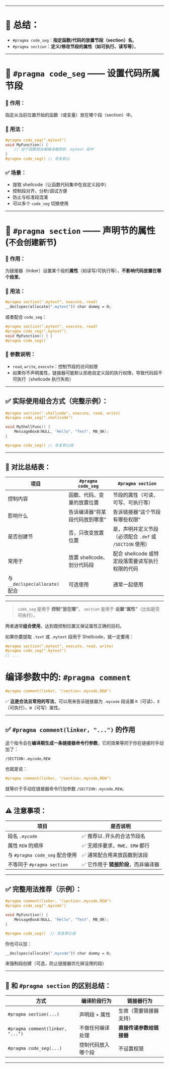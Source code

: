 

---

# 🔹 总结：

* `#pragma code_seg`：**指定函数/代码的放置节段（section）名**。
* `#pragma section`：**定义/修改节段的属性（如可执行、读写等）**。

---

# 🔸 `#pragma code_seg` —— 设置代码所属节段

### 📌 作用：

指定从当前位置开始的函数（或变量）放在哪个段（section）中。

### 📌 用法：

```cpp
#pragma code_seg(".mytext")
void MyFunction() {
    // 这个函数就会被编译器放到 .mytext 段中
}
#pragma code_seg() // 恢复默认
```

### ✅ 场景：

* 提取 shellcode（让函数代码集中在自定义段中）
* 控制段对齐，分析/调试方便
* 防止与标准段混淆
* 可以多个 `code_seg` 切换使用

---

# 🔸 `#pragma section` —— 声明节的属性(`不会创建新节`)

### 📌 作用：

为链接器（linker）设置某个段的**属性**（如读写/可执行等），**不影响代码放置在哪个段里**。

### 📌 用法：

```cpp
#pragma section(".mytext", execute, read)
__declspec(allocate(".mytext")) char dummy = 0;
```

或者配合 `code_seg`：

```cpp
#pragma section(".mytext", execute, read)
#pragma code_seg(".mytext")
void MyFunction() { }
#pragma code_seg()
```

### 🔑 参数说明：

* `read`, `write`, `execute`：控制节段的访问权限
* 如果你不声明属性，链接器可能默认拒绝自定义段的执行权限，导致代码段不可执行（shellcode 执行失败）

---

## ✅ 实际使用组合方式（完整示例）：

```cpp
#pragma section(".shellcode", execute, read, write)
#pragma code_seg(".shellcode")

void MyShellFunc() {
    MessageBoxA(NULL, "Hello", "Test", MB_OK);
}

#pragma code_seg() // 恢复默认段
```

---

## 🧠 对比总结表：

| 项目                          | `#pragma code_seg` | `#pragma section`                      |
| --------------------------- | ------------------ | -------------------------------------- |
| 控制内容                        | 函数、代码、变量的放置位置      | 节段的属性（可读、可写、可执行等）                      |
| 影响什么                        | 告诉编译器“将某段代码放到哪里”   | 告诉链接器“这个节段有哪些权限”                       |
| 是否创建节                       | 否，只改变放置位置          | 是，声明并定义节段（必须配合 `.def` 或 `/SECTION` 使用） |
| 常用于                         | 放置 shellcode、划分代码段 | 配合 shellcode 或特定段落需要读写执行权限的代码          |
| 与 `__declspec(allocate)` 配合 | 可选使用               | 通常一起使用                                 |

---



> `code_seg` 是用于 **控制“放在哪”**，
> `section` 是用于 **设置“属性”**（比如是否可执行）。

两者通常**组合使用**，达到既控制位置又保证属性正确的目的。

如果你要提取 `.text` 或 `.mytext` 段用于 Shellcode，就一定要用：

```cpp
#pragma section(".mytext", execute, read, write)
#pragma code_seg(".mytext")
// ...
```
# 编译参数中的: `#pragma comment`
```cpp
#pragma comment(linker, "/section:.mycode,REW")
```

✅ **这是合法且常用的写法**，可以用来告诉链接器为 `.mycode` 段设置 `R`（可读）、`E`（可执行）、`W`（可写）属性。

---

## ✅ `#pragma comment(linker, "...")` 的作用

这个指令会在**编译期生成一条链接器命令行参数**，它的效果等同于你在链接时手动加了：

```
/SECTION:.mycode,REW
```

也就是说：

```cpp
#pragma comment(linker, "/section:.mycode,REW")
```

就等价于手动在链接器命令行加参数 `/SECTION:.mycode,REW`。

---

## ⚠️ 注意事项：

| 项目                          | 是否说明                     |
|-------------------------------|------------------------------|
| 段名 `.mycode`                | ✅ 推荐以`.`开头的合法节段名  |
| 属性 `REW` 的顺序             | ✅ 无顺序要求，`RWE`、`ERW` 都行 |
| 与 `#pragma code_seg` 配合使用 | ✅ 通常配合用来放函数到该段   |
| 不等同于 `#pragma section`     | ✅ 它作用于 **链接阶段**，而非编译器 |

---

## ✅ 完整用法推荐（示例）：

```cpp
#pragma comment(linker, "/section:.mycode,REW")
#pragma code_seg(".mycode")

void MyFunction() {
    MessageBoxA(NULL, "Hello", "Test", MB_OK);
}

#pragma code_seg()  // 恢复默认段
```

你也可以加：
```cpp
__declspec(allocate(".mycode")) char dummy = 0;
```
来强制段创建（可选，防止链接器优化掉没用的段）

---

## 🧠 和 `#pragma section` 的区别总结：

| 方式                               | 编译阶段行为         | 链接器行为         |
|------------------------------------|----------------------|--------------------|
| `#pragma section(...)`             | 声明段 + 属性        | 生效（需要链接器支持） |
| `#pragma comment(linker, "...")`   | 不做任何编译处理     | **直接传递参数给链接器** |
| `#pragma code_seg(...)`            | 控制代码放入哪个段   | 不设置权限         |

---
